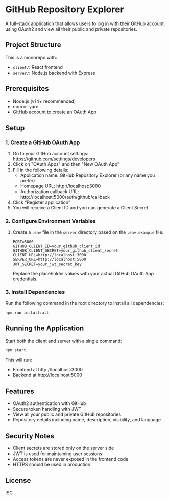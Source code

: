 # GitHub Repository Explorer

A full-stack application that allows users to log in with their GitHub account using OAuth2 and view all their public and private repositories.

## Project Structure

This is a monorepo with:
- `client/`: React frontend
- `server/`: Node.js backend with Express

## Prerequisites

- Node.js (v14+ recommended)
- npm or yarn
- GitHub account to create an OAuth App

## Setup

### 1. Create a GitHub OAuth App

1. Go to your GitHub account settings: https://github.com/settings/developers
2. Click on "OAuth Apps" and then "New OAuth App"
3. Fill in the following details:
   - Application name: GitHub Repository Explorer (or any name you prefer)
   - Homepage URL: http://localhost:3000
   - Authorization callback URL: http://localhost:5000/auth/github/callback
4. Click "Register application"
5. You will receive a Client ID and you can generate a Client Secret

### 2. Configure Environment Variables

1. Create a `.env` file in the `server` directory based on the `.env.example` file:
   ```
   PORT=5000
   GITHUB_CLIENT_ID=your_github_client_id
   GITHUB_CLIENT_SECRET=your_github_client_secret
   CLIENT_URL=http://localhost:3000
   SERVER_URL=http://localhost:5000
   JWT_SECRET=your_jwt_secret_key
   ```
   Replace the placeholder values with your actual GitHub OAuth App credentials.

### 3. Install Dependencies

Run the following command in the root directory to install all dependencies:

```bash
npm run install:all
```

## Running the Application

Start both the client and server with a single command:

```bash
npm start
```

This will run:
- Frontend at http://localhost:3000
- Backend at http://localhost:5000

## Features

- OAuth2 authentication with GitHub
- Secure token handling with JWT
- View all your public and private GitHub repositories
- Repository details including name, description, visibility, and language

## Security Notes

- Client secrets are stored only on the server side
- JWT is used for maintaining user sessions
- Access tokens are never exposed in the frontend code
- HTTPS should be used in production

## License

ISC 